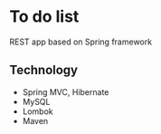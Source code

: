 # To do list
REST app based on Spring framework

## Technology
* Spring MVC, Hibernate
* MySQL
* Lombok
* Maven